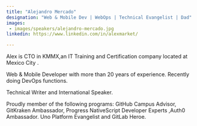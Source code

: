 ```yaml
---
title: "Alejandro Mercado"
designation: "Web & Mobile Dev | WebOps | Technical Evangelist | Dad"
images:
 - images/speakers/alejandro-mercado.jpg
linkedin: https://www.linkedin.com/in/alexmarket/

---
```


Alex is CTO in KMMX,an IT Training and Certification company located at Mexico City .
 
Web & Mobile Developer with more than 20 years of experience. Recently doing DevOps functions. 
 
Technical Writer and International Speaker. 
 
Proudly member of the following programs: GitHub Campus Advisor, GitKraken Ambassador, Progress NativeScript Developer Experts ,Auth0 Ambassador. Uno Platform Evangelist and GitLab Heroe.